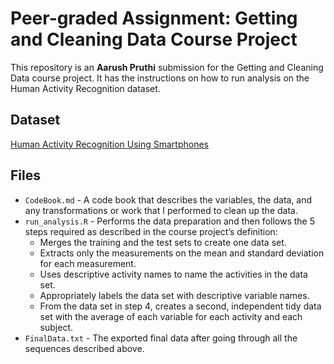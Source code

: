 # Peer-graded Assignment: Getting and Cleaning Data Course Project

This repository is an **Aarush Pruthi** submission for the Getting and Cleaning Data course project. It has the instructions on how to run analysis on the Human Activity Recognition dataset.

## Dataset
[Human Activity Recognition Using Smartphones](http://archive.ics.uci.edu/ml/datasets/Human+Activity+Recognition+Using+Smartphones)

## Files
- `CodeBook.md` - A code book that describes the variables, the data, and any transformations or work that I performed to clean up the data.
- `run_analysis.R` - Performs the data preparation and then follows the 5 steps required as described in the course project’s definition:
    - Merges the training and the test sets to create one data set.
    - Extracts only the measurements on the mean and standard deviation for each measurement.
    - Uses descriptive activity names to name the activities in the data set.
    - Appropriately labels the data set with descriptive variable names.
    - From the data set in step 4, creates a second, independent tidy data set with the average of each variable for each activity and each subject.
- `FinalData.txt` - The exported final data after going through all the sequences described above.
